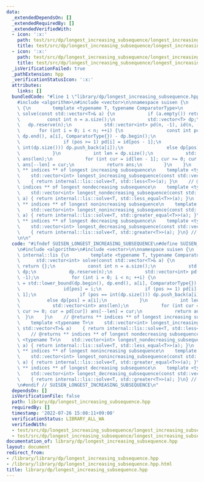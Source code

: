 ```yaml
---
data:
  _extendedDependsOn: []
  _extendedRequiredBy: []
  _extendedVerifiedWith:
  - icon: ':x:'
    path: test/src/dp/longest_increasing_subsequence/longest_increasing_subsequence.test.cpp
    title: test/src/dp/longest_increasing_subsequence/longest_increasing_subsequence.test.cpp
  - icon: ':x:'
    path: test/src/dp/longest_increasing_subsequence/longest_increasing_subsequence_2.test.cpp
    title: test/src/dp/longest_increasing_subsequence/longest_increasing_subsequence_2.test.cpp
  _isVerificationFailed: true
  _pathExtension: hpp
  _verificationStatusIcon: ':x:'
  attributes:
    links: []
  bundledCode: "#line 1 \"library/dp/longest_increasing_subsequence.hpp\"\n\n\n\n\
    #include <algorithm>\n#include <vector>\n\nnamespace suisen {\n    namespace internal::lis\
    \ {\n        template <typename T, typename ComparatorType>\n        std::vector<int>\
    \ solve(const std::vector<T>& a) {\n            if (a.empty()) return {};\n  \
    \          const int n = a.size();\n            std::vector<T> dp;\n         \
    \   dp.reserve(n);\n            std::vector<int> pd(n, -1), id(n, -1);\n     \
    \       for (int i = 0; i < n; ++i) {\n                const int pos = std::lower_bound(dp.begin(),\
    \ dp.end(), a[i], ComparatorType{}) - dp.begin();\n                id[pos] = i;\n\
    \                if (pos >= 1) pd[i] = id[pos - 1];\n                if (pos ==\
    \ int(dp.size())) dp.push_back(a[i]);\n                else dp[pos] = a[i];\n\
    \            }\n            int len = dp.size();\n            std::vector<int>\
    \ ans(len);\n            for (int cur = id[len - 1]; cur >= 0; cur = pd[cur])\
    \ ans[--len] = cur;\n            return ans;\n        }\n    }\n    // @returns\
    \ ** indices ** of longest increasing subsequence\n    template <typename T>\n\
    \    std::vector<int> longest_increasing_subsequence(const std::vector<T>& a)\
    \    { return internal::lis::solve<T, std::less<T>>(a); }\n    // @returns **\
    \ indices ** of longest nondecreasing subsequence\n    template <typename T>\n\
    \    std::vector<int> longest_nondecreasing_subsequence(const std::vector<T>&\
    \ a) { return internal::lis::solve<T, std::less_equal<T>>(a); }\n    // @returns\
    \ ** indices ** of longest nonincreasing subsequence\n    template <typename T>\n\
    \    std::vector<int> longest_nonincreasing_subsequence(const std::vector<T>&\
    \ a) { return internal::lis::solve<T, std::greater_equal<T>>(a); }\n    // @returns\
    \ ** indices ** of longest decreasing subsequence\n    template <typename T>\n\
    \    std::vector<int> longest_decreasing_subsequence(const std::vector<T>& a)\
    \    { return internal::lis::solve<T, std::greater<T>>(a); }\n} // namespace suisen\n\
    \n\n"
  code: "#ifndef SUISEN_LONGEST_INCREASING_SUBSEQUENCE\n#define SUISEN_LONGEST_INCREASING_SUBSEQUENCE\n\
    \n#include <algorithm>\n#include <vector>\n\nnamespace suisen {\n    namespace\
    \ internal::lis {\n        template <typename T, typename ComparatorType>\n  \
    \      std::vector<int> solve(const std::vector<T>& a) {\n            if (a.empty())\
    \ return {};\n            const int n = a.size();\n            std::vector<T>\
    \ dp;\n            dp.reserve(n);\n            std::vector<int> pd(n, -1), id(n,\
    \ -1);\n            for (int i = 0; i < n; ++i) {\n                const int pos\
    \ = std::lower_bound(dp.begin(), dp.end(), a[i], ComparatorType{}) - dp.begin();\n\
    \                id[pos] = i;\n                if (pos >= 1) pd[i] = id[pos -\
    \ 1];\n                if (pos == int(dp.size())) dp.push_back(a[i]);\n      \
    \          else dp[pos] = a[i];\n            }\n            int len = dp.size();\n\
    \            std::vector<int> ans(len);\n            for (int cur = id[len - 1];\
    \ cur >= 0; cur = pd[cur]) ans[--len] = cur;\n            return ans;\n      \
    \  }\n    }\n    // @returns ** indices ** of longest increasing subsequence\n\
    \    template <typename T>\n    std::vector<int> longest_increasing_subsequence(const\
    \ std::vector<T>& a)    { return internal::lis::solve<T, std::less<T>>(a); }\n\
    \    // @returns ** indices ** of longest nondecreasing subsequence\n    template\
    \ <typename T>\n    std::vector<int> longest_nondecreasing_subsequence(const std::vector<T>&\
    \ a) { return internal::lis::solve<T, std::less_equal<T>>(a); }\n    // @returns\
    \ ** indices ** of longest nonincreasing subsequence\n    template <typename T>\n\
    \    std::vector<int> longest_nonincreasing_subsequence(const std::vector<T>&\
    \ a) { return internal::lis::solve<T, std::greater_equal<T>>(a); }\n    // @returns\
    \ ** indices ** of longest decreasing subsequence\n    template <typename T>\n\
    \    std::vector<int> longest_decreasing_subsequence(const std::vector<T>& a)\
    \    { return internal::lis::solve<T, std::greater<T>>(a); }\n} // namespace suisen\n\
    \n#endif // SUISEN_LONGEST_INCREASING_SUBSEQUENCE\n"
  dependsOn: []
  isVerificationFile: false
  path: library/dp/longest_increasing_subsequence.hpp
  requiredBy: []
  timestamp: '2022-07-26 15:08:11+09:00'
  verificationStatus: LIBRARY_ALL_WA
  verifiedWith:
  - test/src/dp/longest_increasing_subsequence/longest_increasing_subsequence_2.test.cpp
  - test/src/dp/longest_increasing_subsequence/longest_increasing_subsequence.test.cpp
documentation_of: library/dp/longest_increasing_subsequence.hpp
layout: document
redirect_from:
- /library/library/dp/longest_increasing_subsequence.hpp
- /library/library/dp/longest_increasing_subsequence.hpp.html
title: library/dp/longest_increasing_subsequence.hpp
---
```

